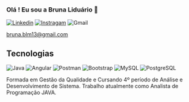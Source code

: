 ### Olá ! Eu sou a Bruna Liduário 💃


[![Linkedin](https://img.shields.io/badge/LinkedIn-0077B5?style=for-the-badge&logo=linkedin&logoColor=white)](https://br.linkedin.com/in/bruna-lidu%C3%A1rio-b4b52414a)
[![Instragam](https://img.shields.io/badge/Instagram-E4405F?style=for-the-badge&logo=instagram&logoColor=white)](https://instagram.com/brunaliduario7?igshid=MzNlNGNkZWQ4Mg==)
![Gmail](https://img.shields.io/badge/Gmail-D14836?style=for-the-badge&logo=gmail&logoColor=white)<p>bruna.blm13@gmail.com</p>

## Tecnologias 

![Java](https://img.shields.io/badge/java-%23ED8B00.svg?style=for-the-badge&logo=openjdk&logoColor=white)
![Angular](https://img.shields.io/badge/angular-%23DD0031.svg?style=for-the-badge&logo=angular&logoColor=white)
![Postman](https://img.shields.io/badge/Postman-FF6C37.svg?style=for-the-badge&logo=Postman&logoColor=white)
![Bootstrap](https://img.shields.io/badge/-boostrap-0D1117?style=for-the-badge&logo=bootstrap&labelColor=0D1117)
![MySQL](https://img.shields.io/badge/MySQL-00000F?style=for-the-badge&logo=mysql&logoColor=white)
![PostgreSQL](https://img.shields.io/badge/PostgreSQL-000?style=for-the-badge&logo=postgresql)
  


Formada em Gestão da Qualidade e Cursando 4º período de Análise e Desenvolvimento de Sistema.
Trabalho atualmente como Analista de Programação JAVA. 
